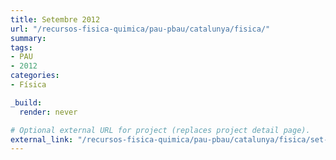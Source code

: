 ```yaml
---
title: Setembre 2012
url: "/recursos-fisica-quimica/pau-pbau/catalunya/fisica/"
summary:
tags:
- PAU
- 2012
categories:
- Física

_build:
  render: never

# Optional external URL for project (replaces project detail page).
external_link: "/recursos-fisica-quimica/pau-pbau/catalunya/fisica/set-2012.pdf"
---
```

